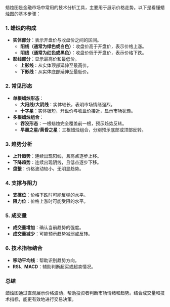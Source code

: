 蜡烛图是金融市场中常用的技术分析工具，主要用于展示价格走势。以下是看懂蜡烛图的基本步骤：

### 1. **蜡烛的构成**
- **实体部分**：表示开盘价与收盘价之间的区间。
  - **阳线（通常为绿色或白色）**：收盘价高于开盘价，表示价格上涨。
  - **阴线（通常为红色或黑色）**：收盘价低于开盘价，表示价格下跌。
- **影线部分**：显示最高价和最低价。
  - **上影线**：从实体顶部延伸至最高价。
  - **下影线**：从实体底部延伸至最低价。

### 2. **常见形态**
- **单根蜡烛形态**：
  - **大阳线/大阴线**：实体较长，表明市场情绪强烈。
  - **十字星**：实体极短，开盘价与收盘价接近，显示市场犹豫。
- **多根蜡烛组合**：
  - **吞没形态**：一根蜡烛完全覆盖前一根，预示趋势反转。
  - **早晨之星/黄昏之星**：三根蜡烛组合，分别预示底部或顶部反转。

### 3. **趋势分析**
- **上升趋势**：连续出现阳线，且高点逐步上移。
- **下降趋势**：连续出现阴线，且低点逐步下移。
- **盘整**：价格波动较小，无明显趋势。

### 4. **支撑与阻力**
- **支撑位**：价格下跌时可能反弹的水平。
- **阻力位**：价格上涨时可能受阻的水平。

### 5. **成交量**
- **成交量增加**：确认当前趋势的强度。
- **成交量减少**：可能预示趋势减弱或反转。

### 6. **技术指标结合**
- **移动平均线**：帮助识别趋势方向。
- **RSI、MACD**：辅助判断超买或超卖情况。

### 总结
蜡烛图通过直观展示价格波动，帮助投资者判断市场情绪和趋势。结合成交量和技术指标，能更有效地进行交易决策。